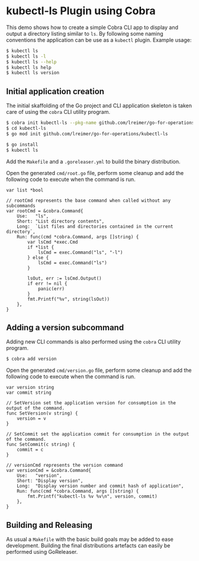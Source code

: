 # kubectl-ls Plugin using Cobra

This demo shows how to create a simple Cobra CLI app to display and output
a directory listing similar to `ls`. By following some naming conventions the
application can be use as a `kubectl` plugin. Example usage:
```bash
$ kubectl ls
$ kubectl ls -l
$ kubectl ls --help
$ kubectl ls help
$ kubectl ls version
```

## Initial application creation

The initial skaffolding of the Go project and CLI application skeleton is taken care
of using the `cobra` CLI utility program.

```bash
$ cobra init kubectl-ls --pkg-name github.com/lreimer/go-for-operations/kubectl-ls --license MIT --author "Mario-Leander Reimer"
$ cd kubectl-ls
$ go mod init github.com/lreimer/go-for-operations/kubectl-ls

$ go install
$ kubectl ls
```

Add the `Makefile` and a `.goreleaser.yml` to build the binary distribution.

Open the generated `cmd/root.go` file, perform some cleanup and add the following code
to execute when the command is run.
```golang
var list *bool

// rootCmd represents the base command when called without any subcommands
var rootCmd = &cobra.Command{
	Use:   "ls",
	Short: "List directory contents",
	Long:  `List files and directories contained in the current directory`,
	Run: func(cmd *cobra.Command, args []string) {
		var lsCmd *exec.Cmd
		if *list {
			lsCmd = exec.Command("ls", "-l")
		} else {
			lsCmd = exec.Command("ls")
		}

		lsOut, err := lsCmd.Output()
		if err != nil {
			panic(err)
		}
		fmt.Printf("%v", string(lsOut))
	},
}
```

## Adding a version subcommand

Adding new CLI commands is also performed using the `cobra` CLI utility program.

```bash
$ cobra add version
```

Open the generated `cmd/version.go` file, perform some cleanup and add the following code
to execute when the command is run.
```golang
var version string
var commit string

// SetVersion set the application version for consumption in the output of the command.
func SetVersion(v string) {
	version = v
}

// SetCommit set the application commit for consumption in the output of the command.
func SetCommit(c string) {
	commit = c
}

// versionCmd represents the version command
var versionCmd = &cobra.Command{
	Use:   "version",
	Short: "Display version",
	Long:  "Display version number and commit hash of application",
	Run: func(cmd *cobra.Command, args []string) {
		fmt.Printf("kubectl-ls %v %v\n", version, commit)
	},
}
``` 

## Building and Releasing

As usual a `Makefile` with the basic build goals may be added to ease development. Building the
final distributions artefacts can easily be performed using GoReleaser.
